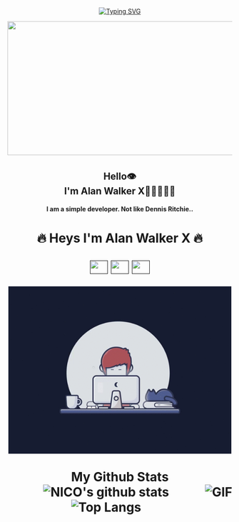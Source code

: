 ## <!-- Typing SVG -->
<p align="center">
    <a href="https://git.io/J0hKr">
        <img
        src="https://readme-typing-svg.herokuapp.com?size=30&width=800&lines=Welcome..."
            alt="Typing SVG"
        />
    </a>
</p>

<div align="center">
  <img src="https://i.ytimg.com/vi/LzeDCXVTR8M/maxresdefault.jpg" width="550" height="300">
</div>

<h2 align="center">Hello👁<br>I'm Alan Walker X🎩🔨👮🏻‍♂️</h1>


<h4 align="center">I am a simple developer. Not like Dennis Ritchie..</h3>



<h1 align="center">
                                 🔥 Heys I'm  Alan Walker X 🔥 

<p align="center">
  <a href="" target="white"><img align="center" src="https://cdn.jsdelivr.net/npm/simple-icons@3.0.1/icons/codepen.svg" alt="" height="30" width="40" /></a>
  <a href="" target="blank"><img align="center" src="https://cdn.jsdelivr.net/npm/simple-icons@3.0.1/icons/dev-dot-to.svg" alt="" height="30" width="40" /></a>
  <a href="" target="blank"><img align="center" src="https://cdn.jsdelivr.net/npm/simple-icons@3.0.1/icons/hackerrank.svg" alt="" height="30" width="40" /></a>
</p>
   <p align='center'>
   <a href="https://npm.js" alt="made-with-python"> <img src="https://github.com/devSouvik/devSouvik/blob/master/gif2.gif.gif"width="500" /> </a>
</p>

    

  <summary><b>My Github Stats</b></summary>
  <img alt="NICO's github stats" src="https://github-readme-stats.vercel.app/api?username=XAlanWalkerX&count_private=true&hide=issues&show_icons=true&hide_border=true&include_all_commits=true&line_height=24"/>
  <img align="right" alt="GIF" height="170px" src="https://media.giphy.com/media/dxn6fRlTIShoeBr69N/giphy.gif" />
  <img alt="Top Langs" src="https://github-readme-stats.vercel.app/api/top-langs/?username=XAlanWalkerX&layout=compact&hide_border=true"/>
</details>

